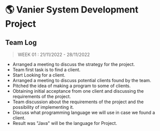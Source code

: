 # 🌎 Vanier System Development Project

## Team Log

> WEEK 01 :   21/11/2022 - 28/11/2022

- Arranged a meeting to discuss the strategy for the project.
- Team first task is to find a client.
- Start Looking for a client.
- Arranged a meeting to discuss potential clients found by the team.
- Pitched the idea of making a program to some of clients.
- Obtaining initial acceptance from one client and discussing the requirements of the project.
- Team discussion about the requirements of the project and the possibility of implementing it.
- Discuss what programming language we will use in case we found a client. 
- Result was "Java" will be the language for Project.

